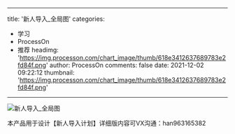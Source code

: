 
---
title: '新人导入_全局图'
categories: 
 - 学习
 - ProcessOn
 - 推荐
headimg: 'https://img.processon.com/chart_image/thumb/618e3412637689783e2fd84f.png'
author: ProcessOn
comments: false
date: 2021-12-02 09:22:12
thumbnail: 'https://img.processon.com/chart_image/thumb/618e3412637689783e2fd84f.png'
---

<div>   
<img class="thumb" alt="新人导入_全局图" src="https://img.processon.com/chart_image/thumb/618e3412637689783e2fd84f.png" referrerpolicy="no-referrer">
<p>本产品用于设计【新人导入计划】详细版内容可VX沟通：han963165382</p>  
</div>
            